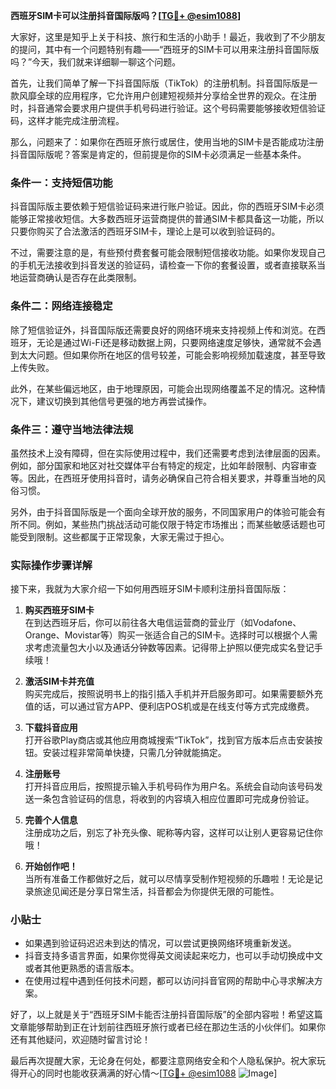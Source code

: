 **西班牙SIM卡可以注册抖音国际版吗？[[TG💪+ @esim1088](https://t.me/s/esim1088)]**

大家好，这里是知乎上关于科技、旅行和生活的小助手！最近，我收到了不少朋友的提问，其中有一个问题特别有趣——“西班牙的SIM卡可以用来注册抖音国际版吗？”今天，我们就来详细聊一聊这个问题。

首先，让我们简单了解一下抖音国际版（TikTok）的注册机制。抖音国际版是一款风靡全球的应用程序，它允许用户创建短视频并分享给全世界的观众。在注册时，抖音通常会要求用户提供手机号码进行验证。这个号码需要能够接收短信验证码，这样才能完成注册流程。

那么，问题来了：如果你在西班牙旅行或居住，使用当地的SIM卡是否能成功注册抖音国际版呢？答案是肯定的，但前提是你的SIM卡必须满足一些基本条件。

### 条件一：支持短信功能

抖音国际版主要依赖于短信验证码来进行账户验证。因此，你的西班牙SIM卡必须能够正常接收短信。大多数西班牙运营商提供的普通SIM卡都具备这一功能，所以只要你购买了合法激活的西班牙SIM卡，理论上是可以收到验证码的。

不过，需要注意的是，有些预付费套餐可能会限制短信接收功能。如果你发现自己的手机无法接收到抖音发送的验证码，请检查一下你的套餐设置，或者直接联系当地运营商确认是否存在此类限制。

### 条件二：网络连接稳定

除了短信验证外，抖音国际版还需要良好的网络环境来支持视频上传和浏览。在西班牙，无论是通过Wi-Fi还是移动数据上网，只要网络速度足够快，通常就不会遇到太大问题。但如果你所在地区的信号较差，可能会影响视频加载速度，甚至导致上传失败。

此外，在某些偏远地区，由于地理原因，可能会出现网络覆盖不足的情况。这种情况下，建议切换到其他信号更强的地方再尝试操作。

### 条件三：遵守当地法律法规

虽然技术上没有障碍，但在实际使用过程中，我们还需要考虑到法律层面的因素。例如，部分国家和地区对社交媒体平台有特定的规定，比如年龄限制、内容审查等。因此，在西班牙使用抖音时，请务必确保自己符合相关要求，并尊重当地的风俗习惯。

另外，由于抖音国际版是一个面向全球开放的服务，不同国家用户的体验可能会有所不同。例如，某些热门挑战活动可能仅限于特定市场推出；而某些敏感话题也可能受到限制。这些都属于正常现象，大家无需过于担心。

### 实际操作步骤详解

接下来，我就为大家介绍一下如何用西班牙SIM卡顺利注册抖音国际版：

1. **购买西班牙SIM卡**  
   在到达西班牙后，你可以前往各大电信运营商的营业厅（如Vodafone、Orange、Movistar等）购买一张适合自己的SIM卡。选择时可以根据个人需求考虑流量包大小以及通话分钟数等因素。记得带上护照以便完成实名登记手续哦！

2. **激活SIM卡并充值**  
   购买完成后，按照说明书上的指引插入手机并开启服务即可。如果需要额外充值的话，可以通过官方APP、便利店POS机或是在线支付等方式完成缴费。

3. **下载抖音应用**  
   打开谷歌Play商店或其他应用商城搜索“TikTok”，找到官方版本后点击安装按钮。安装过程非常简单快捷，只需几分钟就能搞定。

4. **注册账号**  
   打开抖音应用后，按照提示输入手机号码作为用户名。系统会自动向该号码发送一条包含验证码的信息，将收到的内容填入相应位置即可完成身份验证。

5. **完善个人信息**  
   注册成功之后，别忘了补充头像、昵称等内容，这样可以让别人更容易记住你哦！

6. **开始创作吧！**  
   当所有准备工作都做好之后，就可以尽情享受制作短视频的乐趣啦！无论是记录旅途见闻还是分享日常生活，抖音都会为你提供无限的可能性。

### 小贴士

- 如果遇到验证码迟迟未到达的情况，可以尝试更换网络环境重新发送。
- 抖音支持多语言界面，如果你觉得英文阅读起来吃力，也可以手动切换成中文或者其他更熟悉的语言版本。
- 在使用过程中遇到任何技术问题，都可以访问抖音官网的帮助中心寻求解决方案。

好了，以上就是关于“西班牙SIM卡能否注册抖音国际版”的全部内容啦！希望这篇文章能够帮助到正在计划前往西班牙旅行或者已经在那边生活的小伙伴们。如果你还有其他疑问，欢迎随时留言讨论！

最后再次提醒大家，无论身在何处，都要注意网络安全和个人隐私保护。祝大家玩得开心的同时也能收获满满的好心情～[[TG💪+ @esim1088](https://t.me/s/esim1088) ![Image](https://i.postimg.cc/4NQfJmqS/Snipaste-2025-05-13-00-14-12.png)]